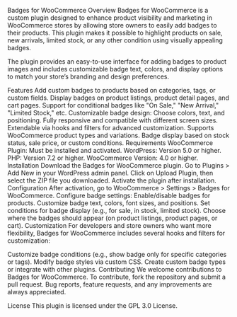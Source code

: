 Badges for WooCommerce
Overview
Badges for WooCommerce is a custom plugin designed to enhance product visibility and marketing in WooCommerce stores by allowing store owners to easily add badges to their products. This plugin makes it possible to highlight products on sale, new arrivals, limited stock, or any other condition using visually appealing badges.

The plugin provides an easy-to-use interface for adding badges to product images and includes customizable badge text, colors, and display options to match your store’s branding and design preferences.

Features
Add custom badges to products based on categories, tags, or custom fields.
Display badges on product listings, product detail pages, and cart pages.
Support for conditional badges like "On Sale," "New Arrival," "Limited Stock," etc.
Customizable badge design: Choose colors, text, and positioning.
Fully responsive and compatible with different screen sizes.
Extendable via hooks and filters for advanced customization.
Supports WooCommerce product types and variations.
Badge display based on stock status, sale price, or custom conditions.
Requirements
WooCommerce Plugin: Must be installed and activated.
WordPress: Version 5.0 or higher.
PHP: Version 7.2 or higher.
WooCommerce Version: 4.0 or higher.
Installation
Download the Badges for WooCommerce plugin.
Go to Plugins > Add New in your WordPress admin panel.
Click on Upload Plugin, then select the ZIP file you downloaded.
Activate the plugin after installation.
Configuration
After activation, go to WooCommerce > Settings > Badges for WooCommerce.
Configure badge settings:
Enable/disable badges for products.
Customize badge text, colors, font sizes, and positions.
Set conditions for badge display (e.g., for sale, in stock, limited stock).
Choose where the badges should appear (on product listings, product pages, or cart).
Customization
For developers and store owners who want more flexibility, Badges for WooCommerce includes several hooks and filters for customization:

Customize badge conditions (e.g., show badge only for specific categories or tags).
Modify badge styles via custom CSS.
Create custom badge types or integrate with other plugins.
Contributing
We welcome contributions to Badges for WooCommerce. To contribute, fork the repository and submit a pull request. Bug reports, feature requests, and any improvements are always appreciated.

License
This plugin is licensed under the GPL 3.0 License.

